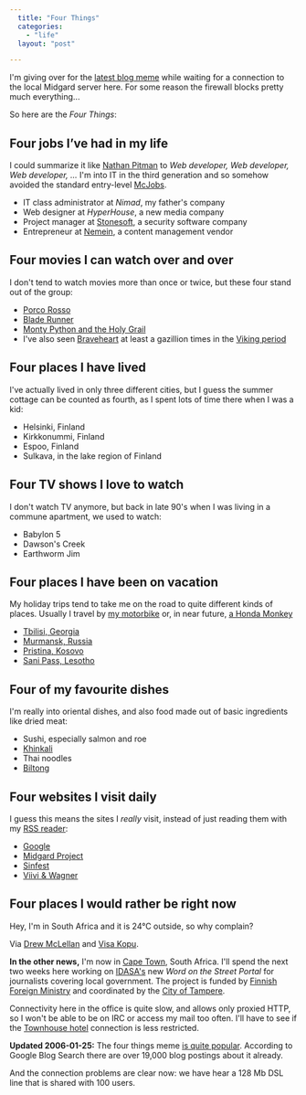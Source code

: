 ```yaml
---
  title: "Four Things"
  categories: 
    - "life"
  layout: "post"

---
```

I'm giving over for the [latest blog meme][26] while waiting for a connection to the local Midgard server here. For some reason the firewall blocks pretty much everything...

So here are the _Four Things_:

## Four jobs I’ve had in my life

I could summarize it like [Nathan Pitman][25] to _Web developer, Web developer, Web developer, ..._ I'm into IT in the third generation and so somehow avoided the standard entry-level [McJobs][30].

- IT class administrator at _Nimad_, my father's company
- Web designer at _HyperHouse_, a new media company
- Project manager at [Stonesoft][27], a security software company
- Entrepreneur at [Nemein][28], a content management vendor

## Four movies I can watch over and over

I don't tend to watch movies more than once or twice, but these four stand out of the group:

- [Porco Rosso][10]
- [Blade Runner][11]
- [Monty Python and the Holy Grail][19]
- I've also seen [Braveheart][17] at least a gazillion times in the [Viking period][18]


## Four places I have lived

I've actually lived in only three different cities, but I guess the summer cottage can be counted as fourth, as I spent lots of time there when I was a kid:

- Helsinki, Finland
- Kirkkonummi, Finland
- Espoo, Finland
- Sulkava, in the lake region of Finland

## Four TV shows I love to watch

I don't watch TV anymore, but back in late 90's when I was living in a commune apartment, we used to watch:

- Babylon 5
- Dawson's Creek
- Earthworm Jim

## Four places I have been on vacation

My holiday trips tend to take me on the road to quite different kinds of places. Usually I travel by [my motorbike][8] or, in near future, [a Honda Monkey][9]

- [Tbilisi, Georgia][20]
- [Murmansk, Russia][22]
- [Pristina, Kosovo][21]
- [Sani Pass, Lesotho][23]

## Four of my favourite dishes

I'm really into oriental dishes, and also food made out of basic ingredients like dried meat:

- Sushi, especially salmon and roe
- [Khinkali][24]
- Thai noodles
- [Biltong][29]


## Four websites I visit daily

I guess this means the sites I _really_ visit, instead of just reading them with my [RSS reader][14]:

- [Google][12]
- [Midgard Project][13]
- [Sinfest][15]
- [Viivi & Wagner][16]


## Four places I would rather be right now


Hey, I'm in South Africa and it is 24°C outside, so why complain?

Via [Drew McLellan][1] and [Visa Kopu][2].

__In the other news,__ I'm now in [Cape Town][3], South Africa. I'll spend the next two weeks here working on [IDASA's][4] new _Word on the Street Portal_ for journalists covering local government. The project is funded by [Finnish Foreign Ministry][5] and coordinated by the [City of Tampere][6].

Connectivity here in the office is quite slow, and allows only proxied HTTP, so I won't be able to be on IRC or access my mail too often. I'll have to see if the [Townhouse hotel][7] connection is less restricted.

__Updated 2006-01-25:__ The four things meme [is quite popular][31]. According to Google Blog Search there are over 19,000 blog postings about it already.

And the connection problems are clear now: we have hear a 128 Mb DSL line that is shared with 100 users.

[1]: http://allinthehead.com/retro/278/four-things
[2]: http://www.visakopu.net/weblog/2006/01/24/neljan-meemi/
[3]: http://en.wikipedia.org/wiki/Cape_Town
[4]: http://www.idasa.org.za/
[5]: http://www.formin.fi/
[6]: http://www.tampere.fi/
[7]: http://www.townhouse.co.za/
[8]: http://www.routamc.org/
[9]: http://www.deathmonkey.org/
[10]: http://www.imdb.com/title/tt0104652/
[11]: http://www.imdb.com/title/tt0083658/
[12]: http://www.google.fi/
[13]: http://www.midgard-project.org/
[14]: http://ranchero.com/netnewswire/
[15]: http://www.sinfest.net/
[16]: http://www.hs.fi/viivijawagner/
[17]: http://www.imdb.com/title/tt0112573/
[18]: http://bergie.iki.fi/about/profile/Kuollut_neito
[19]: http://www.imdb.com/title/tt0071853/
[20]: http://www.routamc.org/gallery/black-sea-2004/
[21]: http://www.routamc.org/gallery/black-sea-2004/
[22]: http://www.routamc.org/gallery/lapland-2003/
[23]: http://www.routamc.org/gallery/africa-2004/
[24]: http://members.tripod.com/ggdavid/georgia/cuisine/khinkali.htm
[25]: http://nathanpitman.com/journal/445/four-things
[26]: http://joshuaink.com/blog/613/four-things
[27]: http://www.stonesoft.com/
[28]: http://www.nemein.com/
[29]: http://www.shebeen.com/biltong/
[30]: http://en.wikipedia.org/wiki/McJob
[31]: http://blogsearch.google.com/blogsearch?hl=en&q=%22four+things%22&btnG=Search+Blogs
